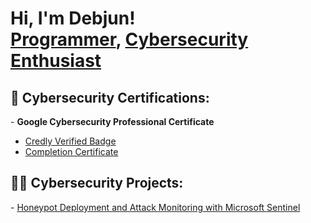 <h1>Hi, I'm Debjun! <br/><a href="https://github.com/debjunnepal24">Programmer</a>, <a href="https://www.linkedin.com/in/debjun-nepal-9987272b2/">Cybersecurity Enthusiast </a>


<h2>📜 Cybersecurity Certifications:</h2>
  - <b>Google Cybersecurity Professional Certificate</b>

  - [Credly Verified Badge](https://www.credly.com/badges/7fbe85cb-1731-4a67-844d-01fcff18791a/linked_in_profile)
  - [Completion Certificate](https://www.coursera.org/account/accomplishments/professional-cert/92U37CCU7XHM)
  

  <h2>👨‍💻 Cybersecurity Projects:</h2>
      - <a href="https://github.com/debjunnepal24/HoneypotLab">Honeypot Deployment and Attack Monitoring with Microsoft Sentinel</a>
     
  
